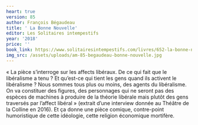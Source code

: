 ```yaml
---
heart: true
version: 85
author: François Bégaudeau
title: ' La Bonne Nouvelle'
editor: Les Solitaires intempestifs
year: '2018'
price: ''
book_link: https://www.solitairesintempestifs.com/livres/652-la-bonne-nouvelle--9782846815451.html
img_src: /assets/uploads/am-85-begaudeau-bonne-nouvelle.jpg
---
```

« La pièce s’interroge sur les affects libéraux. De ce qui fait que le libéralisme a tenu ? Et qu’est-ce qui tient les gens quand ils activent le libéralisme ? Nous sommes tous plus ou moins, des agents du libéralisme. On va constituer des figures, des personnages qui ne seront pas des espèces de machines à produire de la théorie libérale mais plutôt des gens traversés par l’affect libéral » (extrait d’une interview donnée au Théâtre de la Colline en 2016). Et ça donne une pièce comique, contre-point humoristique de cette idéologie, cette religion économique mortifère.
